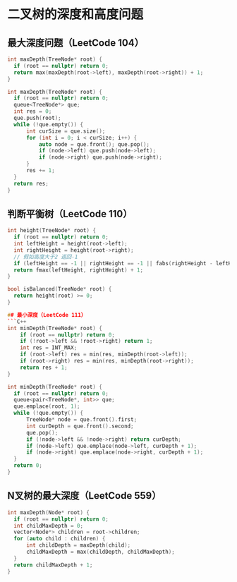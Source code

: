 # 二叉树的深度和高度问题
## 最大深度问题（LeetCode 104）
```C++
int maxDepth(TreeNode* root) {
  if (root == nullptr) return 0;
  return max(maxDepth(root->left), maxDepth(root->right)) + 1;
}
```
```C++
int maxDepth(TreeNode* root) {
  if (root == nullptr) return 0;
  queue<TreeNode*> que;
  int res = 0;
  que.push(root);
  while (!que.empty()) {
      int curSize = que.size();
      for (int i = 0; i < curSize; i++) {
          auto node = que.front(); que.pop();
          if (node->left) que.push(node->left);
          if (node->right) que.push(node->right);
      }
      res += 1;
  }
  return res;
}
```
## 判断平衡树（LeetCode 110）
```C++
int height(TreeNode* root) {
  if (root == nullptr) return 0;
  int leftHeight = height(root->left);
  int rightHeight = height(root->right);
  // 假如高度大于2 返回-1
  if (leftHeight == -1 || rightHeight == -1 || fabs(rightHeight - leftHeight) > 1) return -1;
  return fmax(leftHeight, rightHeight) + 1;
}

bool isBalanced(TreeNode* root) {
  return height(root) >= 0;
}

## 最小深度（LeetCode 111）
```C++
int minDepth(TreeNode* root) {
    if (root == nullptr) return 0;
    if (!root->left && !root->right) return 1;
    int res = INT_MAX;
    if (root->left) res = min(res, minDepth(root->left));
    if (root->right) res = min(res, minDepth(root->right));
    return res + 1;
}
```
```C++
int minDepth(TreeNode* root) {
  if (root == nullptr) return 0;
  queue<pair<TreeNode*, int>> que;
  que.emplace(root, 1);
  while (!que.empty()) {
      TreeNode* node = que.front().first;
      int curDepth = que.front().second;
      que.pop();
      if (!node->left && !node->right) return curDepth;
      if (node->left) que.emplace(node->left, curDepth + 1);
      if (node->right) que.emplace(node->right, curDepth + 1);
  }
  return 0;
}
```
## N叉树的最大深度（LeetCode 559）
```C++
int maxDepth(Node* root) {
  if (root == nullptr) return 0;
  int childMaxDepth = 0;
  vector<Node*> children = root->children;
  for (auto child : children) {
      int childDepth = maxDepth(child);
      childMaxDepth = max(childDepth, childMaxDepth);
  }
  return childMaxDepth + 1;
}
```
